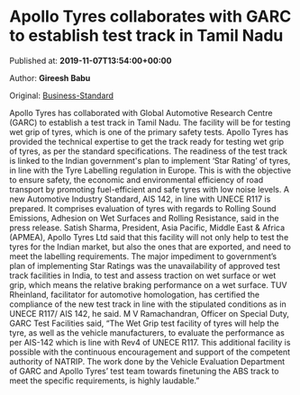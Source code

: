 
# Apollo Tyres collaborates with GARC to establish test track in Tamil Nadu

Published at: **2019-11-07T13:54:00+00:00**

Author: **Gireesh Babu**

Original: [Business-Standard](https://www.business-standard.com/article/companies/apollo-tyres-collaborates-with-garc-to-establish-test-track-in-tamil-nadu-119110701481_1.html)

Apollo Tyres has collaborated with Global Automotive Research Centre (GARC) to establish a test track in Tamil Nadu. The facility will be for testing wet grip of tyres, which is one of the primary safety tests.
Apollo Tyres has provided the technical expertise to get the track ready for testing wet grip of tyres, as per the standard specifications.
The readiness of the test track is linked to the Indian government's plan to implement ‘Star Rating’ of tyres, in line with the Tyre Labelling regulation in Europe. This is with the objective to ensure safety, the economic and environmental efficiency of road transport by promoting fuel-efficient and safe tyres with low noise levels. A new Automotive Industry Standard, AIS 142, in line with UNECE R117 is prepared. It comprises evaluation of tyres with regards to Rolling Sound Emissions, Adhesion on Wet Surfaces and Rolling Resistance, said in the press release.
Satish Sharma, President, Asia Pacific, Middle East & Africa (APMEA), Apollo Tyres Ltd said that this facility will not only help to test the tyres for the Indian market, but also the ones that are exported, and need to meet the labelling requirements.
The major impediment to government’s plan of implementing Star Ratings was the unavailability of approved test track facilities in India, to test and assess traction on wet surface or wet grip, which means the relative braking performance on a wet surface. TUV Rheinland, facilitator for automotive homologation, has certified the compliance of the new test track in line with the stipulated conditions as in UNECE R117/ AIS 142, he said.
M V Ramachandran, Officer on Special Duty, GARC Test Facilities said, “The Wet Grip test facility of tyres will help the tyre, as well as the vehicle manufacturers, to evaluate the performance as per AIS-142 which is line with Rev4 of UNECE R117. This additional facility is possible with the continuous encouragement and support of the competent authority of NATRIP. The work done by the Vehicle Evaluation Department of GARC and Apollo Tyres’ test team towards finetuning the ABS track to meet the specific requirements, is highly laudable.”
